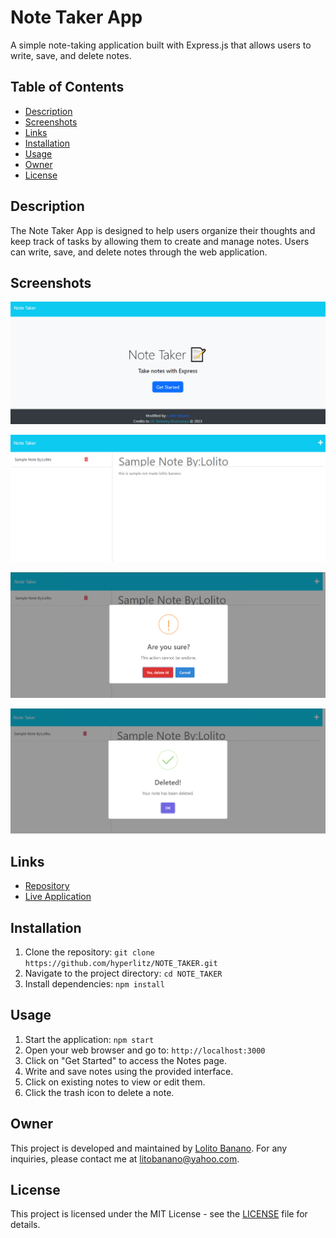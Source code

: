 # Note Taker App

A simple note-taking application built with Express.js that allows users to write, save, and delete notes.

## Table of Contents
- [Description](#description)
- [Screenshots](#screenshots)
- [Links](#links)
- [Installation](#installation)
- [Usage](#usage)
- [Owner](#owner)
- [License](#license)

## Description

The Note Taker App is designed to help users organize their thoughts and keep track of tasks by allowing them to create and manage notes. Users can write, save, and delete notes through the web application.

## Screenshots

![Screenshot 1](/Develop/public/assets/images/ss1.png)

![Screenshot 2](/Develop/public/assets/images/ss2.png)

![Screenshot 3](/Develop/public/assets/images/ss3.png)

![Screenshot 4](/Develop/public/assets/images/ss4.png)

## Links

- [Repository](https://github.com/hyperlitz/NOTE_TAKER)
- [Live Application](https://lito-notes-70977c6f4043.herokuapp.com/)

## Installation

1. Clone the repository: `git clone https://github.com/hyperlitz/NOTE_TAKER.git`
2. Navigate to the project directory: `cd NOTE_TAKER`
3. Install dependencies: `npm install`

## Usage

1. Start the application: `npm start`
2. Open your web browser and go to: `http://localhost:3000`
3. Click on "Get Started" to access the Notes page.
4. Write and save notes using the provided interface.
5. Click on existing notes to view or edit them.
6. Click the trash icon to delete a note.

## Owner

This project is developed and maintained by [Lolito Banano](https://github.com/hyperlitz).
For any inquiries, please contact me at [litobanano@yahoo.com](mailto:litobanano@yahoo.com).

## License

This project is licensed under the MIT License - see the [LICENSE](LICENSE) file for details.
